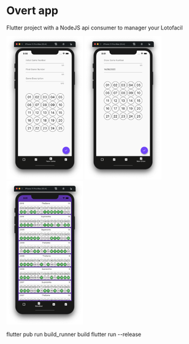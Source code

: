 # Overt app

Flutter project with a NodeJS api consumer to manager your Lotofacil

 <img src="https://github.com/raphaellins/overtapp/blob/master/Screen%20Shot%202020-08-14%20at%2020.00.55.png" width="200" alt="accessibility text">
 <img src="https://github.com/raphaellins/overtapp/blob/master/Screen%20Shot%202020-08-14%20at%2020.01.16.png" width="200" alt="accessibility text">
 <img src="https://github.com/raphaellins/overtapp/blob/master/Screen%20Shot%202020-08-14%20at%2020.01.28.png" width="200" alt="accessibility text">
  
flutter pub run build_runner build
flutter run --release
